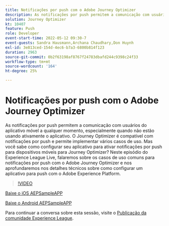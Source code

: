 ```yaml
---
title: Notificações por push com o Adobe Journey Optimizer
description: As notificações por push permitem a comunicação com usuários do aplicativo móvel a qualquer momento, especialmente quando não estão usando ativamente o aplicativo. O Journey Optimizer oferece suporte para notificação por push... (as descrições devem ter entre 60 e 160 caracteres)
solution: Journey Optimizer
kt: 10407
feature: Push
role: Developer
event-start-time: 2022-05-12 09:30-7
event-guests: Sandra Hausmann,Archana Chaudhary,Don Huynh
exl-id: 3e813ced-154d-4ec6-b7a3-6800b814f123
duration: 2963
source-git-commit: 0b2f63198af8767f24783dbafd244c9398c24f33
workflow-type: tm+mt
source-wordcount: '164'
ht-degree: 25%

---
```


# Notificações por push com o Adobe Journey Optimizer

As notificações por push permitem a comunicação com usuários do aplicativo móvel a qualquer momento, especialmente quando não estão usando ativamente o aplicativo. O Journey Optimizer é compatível com notificações por push e permite implementar vários casos de uso. Mas você sabe como configurar seu aplicativo para ativar notificações por push para dispositivos móveis para Journey Optimizer? Neste episódio do Experience League Live, falaremos sobre os casos de uso comuns para notificações por push com o Adobe Journey Optimizer e nos aprofundaremos nos detalhes técnicos sobre como configurar um aplicativo para push com o Adobe Experience Platform.

>[!VIDEO](https://video.tv.adobe.com/v/342810/?quality=12&learn=on)

[Baixe o iOS AEPSampleAPP](https://github.com/adobe/aepsdk-sample-app-ios)

[Baixe o Android AEPSampleAPP](https://github.com/adobe/aepsdk-sample-app-android)

Para continuar a conversa sobre esta sessão, visite o [Publicação da comunidade Experience League](https://experienceleaguecommunities.adobe.com/t5/journey-optimizer-discussions/experience-league-live-post-session-discussion-push/td-p/451869).

